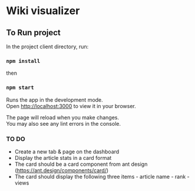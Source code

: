 # Wiki visualizer

## To Run project

In the project client directory, run:

### `npm install`

then

### `npm start`

Runs the app in the development mode.\
Open [http://localhost:3000](http://localhost:3000) to view it in your browser.

The page will reload when you make changes.\
You may also see any lint errors in the console.


### TO DO 

- Create a new tab & page on the dashboard
- Display the article stats in a card format
- The card should be a card component from ant design (https://ant.design/components/card/) 
- The card should display the following three items 
      - article name 
      - rank 
      - views 
